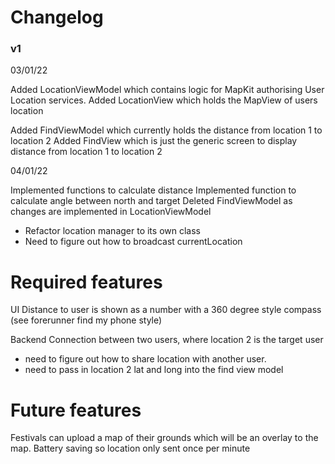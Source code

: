 #  Changelog

### v1

03/01/22
 
Added LocationViewModel which contains logic for MapKit authorising User Location services.
Added LocationView which holds the MapView of users location

Added FindViewModel which currently holds the distance from location 1 to location 2
Added FindView which is just the generic screen to display distance from location 1 to location 2

04/01/22

Implemented functions to calculate distance 
Implemented function to calculate angle between north and target
Deleted FindViewModel as changes are implemented in LocationViewModel

- Refactor location manager to its own class
- Need to figure out how to broadcast currentLocation 


# Required features

UI
Distance to user is shown as a number with a 360 degree style compass (see forerunner find my phone style) 

Backend
Connection between two users, where location 2 is the target user
- need to figure out how to share location with another user.
- need to pass in location 2 lat and long into the find view model
  


# Future features
Festivals can upload a map of their grounds which will be an overlay to the map.
Battery saving so location only sent once per minute
